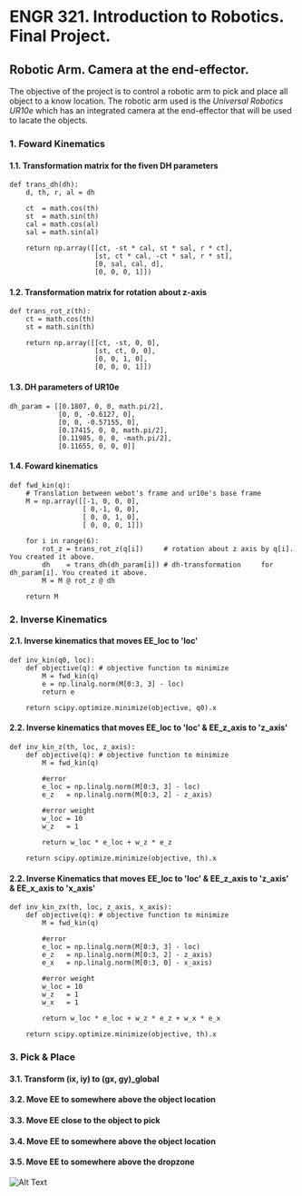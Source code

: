 # ENGR 321. Introduction to Robotics. Final Project.
## Robotic Arm. Camera at the end-effector.
The objective of the project is to control a robotic arm to pick and place all object to a know location. The robotic arm used is the *Universal Robotics UR10e* which has an integrated camera at the end-effector that will be used to lacate the objects.
### 1. Foward Kinematics
#### 1.1. Transformation matrix for the fiven DH parameters
```
def trans_dh(dh):
    d, th, r, al = dh

    ct  = math.cos(th)
    st  = math.sin(th)
    cal = math.cos(al)
    sal = math.sin(al)

    return np.array([[ct, -st * cal, st * sal, r * ct],
                     [st, ct * cal, -ct * sal, r * st],
                     [0, sal, cal, d],
                     [0, 0, 0, 1]])
```
#### 1.2. Transformation matrix for rotation about z-axis
```
def trans_rot_z(th):
    ct = math.cos(th)
    st = math.sin(th)

    return np.array([[ct, -st, 0, 0],
                     [st, ct, 0, 0],
                     [0, 0, 1, 0],
                     [0, 0, 0, 1]])
```                     
#### 1.3. DH parameters of UR10e
```
dh_param = [[0.1807, 0, 0, math.pi/2],
            [0, 0, -0.6127, 0],
            [0, 0, -0.57155, 0],
            [0.17415, 0, 0, math.pi/2],
            [0.11985, 0, 0, -math.pi/2],
            [0.11655, 0, 0, 0]]
```
#### 1.4. Foward kinematics
```
def fwd_kin(q):
    # Translation between webot's frame and ur10e's base frame
    M = np.array([[-1, 0, 0, 0],
                  [ 0,-1, 0, 0],
                  [ 0, 0, 1, 0],
                  [ 0, 0, 0, 1]])

    for i in range(6):
        rot_z = trans_rot_z(q[i])     # rotation about z axis by q[i]. You created it above.
        dh    = trans_dh(dh_param[i]) # dh-transformation     for dh_param[i]. You created it above.
        M = M @ rot_z @ dh

    return M
```

### 2. Inverse Kinematics
#### 2.1. Inverse kinematics that moves EE_loc to 'loc'
```
def inv_kin(q0, loc):
    def objective(q): # objective function to minimize
        M = fwd_kin(q)
        e = np.linalg.norm(M[0:3, 3] - loc)
        return e

    return scipy.optimize.minimize(objective, q0).x
```
#### 2.2. Inverse kinematics that moves EE_loc to 'loc' & EE_z_axis to 'z_axis'
```
def inv_kin_z(th, loc, z_axis):
    def objective(q): # objective function to minimize
        M = fwd_kin(q)

        #error
        e_loc = np.linalg.norm(M[0:3, 3] - loc)
        e_z   = np.linalg.norm(M[0:3, 2] - z_axis)

        #error weight
        w_loc = 10
        w_z   = 1

        return w_loc * e_loc + w_z * e_z

    return scipy.optimize.minimize(objective, th).x
```
#### 2.2. Inverse Kinematics that moves EE_loc to 'loc' & EE_z_axis to 'z_axis' & EE_x_axis to 'x_axis'
```
def inv_kin_zx(th, loc, z_axis, x_axis):
    def objective(q): # objective function to minimize
        M = fwd_kin(q)

        #error
        e_loc = np.linalg.norm(M[0:3, 3] - loc)
        e_z   = np.linalg.norm(M[0:3, 2] - z_axis)
        e_x   = np.linalg.norm(M[0:3, 0] - x_axis)

        #error weight
        w_loc = 10
        w_z   = 1
        w_x   = 1

        return w_loc * e_loc + w_z * e_z + w_x * e_x

    return scipy.optimize.minimize(objective, th).x
```
### 3. Pick & Place
#### 3.1. Transform (ix, iy) to (gx, gy)_global
#### 3.2. Move EE to somewhere above the object location
#### 3.3. Move EE close to the object to pick
#### 3.4. Move EE to somewhere above the object location
#### 3.5. Move EE to somewhere above the dropzone
![Alt Text](https://media.giphy.com/media/vFKqnCdLPNOKc/giphy.gif)
```
```
